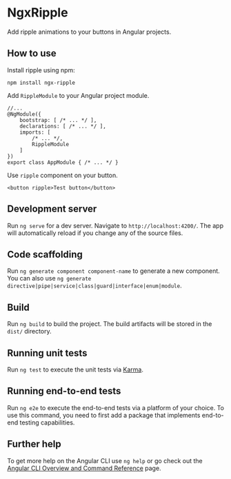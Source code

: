 # NgxRipple

Add ripple animations to your buttons in Angular projects.

## How to use

Install ripple using npm:

```
npm install ngx-ripple
```

Add `RippleModule` to your Angular project module.

```
//...
@NgModule({
    bootstrap: [ /* ... */ ],
    declarations: [ /* ... */ ],
    imports: [
        /* ... */,
        RippleModule
    ]
})
export class AppModule { /* ... */ }
```

Use `ripple` component on your button.

```
<button ripple>Test button</button>
```

## Development server

Run `ng serve` for a dev server. Navigate to `http://localhost:4200/`. The app will automatically reload if you change any of the source files.

## Code scaffolding

Run `ng generate component component-name` to generate a new component. You can also use `ng generate directive|pipe|service|class|guard|interface|enum|module`.

## Build

Run `ng build` to build the project. The build artifacts will be stored in the `dist/` directory.

## Running unit tests

Run `ng test` to execute the unit tests via [Karma](https://karma-runner.github.io).

## Running end-to-end tests

Run `ng e2e` to execute the end-to-end tests via a platform of your choice. To use this command, you need to first add a package that implements end-to-end testing capabilities.

## Further help

To get more help on the Angular CLI use `ng help` or go check out the [Angular CLI Overview and Command Reference](https://angular.io/cli) page.

